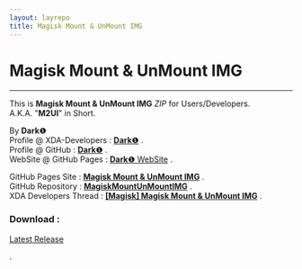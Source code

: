 ```yaml
---
layout: layrepo
title: Magisk Mount & UnMount IMG
---
```

   
# Magisk Mount & UnMount IMG #   

----------

This is **Magisk Mount & UnMount IMG** *ZIP* for Users/Developers.  
A.K.A. "**M2UI**" in Short.  
  
By **Dark**❶  
Profile @ XDA-Developers : [**Dark**❶](http://forum.xda-developers.com/member.php?u=7292542 "XDA Profile") .  
Profile @ GitHub : [**Dark**❶](https://github.com/dark-1 "GitHub Profile") .   
WebSite @ GitHub Pages : [**Dark**❶ WebSite](https://dark-1.github.io "GitHub WebSite") .   
  
  
GitHub Pages Site : [**Magisk Mount & UnMount IMG**](https://dark-1.github.io/MagiskMountUnMountIMG "GitHub Pages") .  
GitHub Repository : [**MagiskMountUnMountIMG**](https://github.com/dark-1/MagiskMountUnMountIMG "GitHub") .  
XDA Developers Thread : [**[Magisk] Magisk Mount & UnMount IMG**](https://forum.xda-developers.com/apps/magisk/magisk-mount-unmount-img-t3597614 "XDA Developers") .  
  
  
### Download : ###   
[Latest Release](LatestURL "Latest Release")   
   
.

